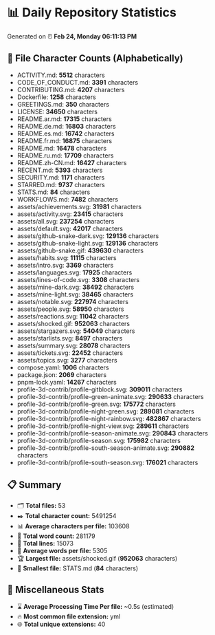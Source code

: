 # 📊 Daily Repository Statistics
Generated on ⏰ **Feb 24, Monday 06:11:13 PM**

## 📂 File Character Counts (Alphabetically)
- ACTIVITY.md: **5512** characters
- CODE_OF_CONDUCT.md: **3391** characters
- CONTRIBUTING.md: **4207** characters
- Dockerfile: **1258** characters
- GREETINGS.md: **350** characters
- LICENSE: **34650** characters
- README.ar.md: **17315** characters
- README.de.md: **16803** characters
- README.es.md: **16742** characters
- README.fr.md: **16875** characters
- README.md: **16478** characters
- README.ru.md: **17709** characters
- README.zh-CN.md: **16427** characters
- RECENT.md: **5393** characters
- SECURITY.md: **1171** characters
- STARRED.md: **9737** characters
- STATS.md: **84** characters
- WORKFLOWS.md: **7482** characters
- assets/achievements.svg: **31981** characters
- assets/activity.svg: **23415** characters
- assets/all.svg: **237254** characters
- assets/default.svg: **42017** characters
- assets/github-snake-dark.svg: **129136** characters
- assets/github-snake-light.svg: **129136** characters
- assets/github-snake.gif: **439630** characters
- assets/habits.svg: **11115** characters
- assets/intro.svg: **3369** characters
- assets/languages.svg: **17925** characters
- assets/lines-of-code.svg: **3308** characters
- assets/mine-dark.svg: **38492** characters
- assets/mine-light.svg: **38465** characters
- assets/notable.svg: **227974** characters
- assets/people.svg: **58950** characters
- assets/reactions.svg: **11042** characters
- assets/shocked.gif: **952063** characters
- assets/stargazers.svg: **54049** characters
- assets/starlists.svg: **8497** characters
- assets/summary.svg: **28078** characters
- assets/tickets.svg: **22452** characters
- assets/topics.svg: **3277** characters
- compose.yaml: **1006** characters
- package.json: **2069** characters
- pnpm-lock.yaml: **14267** characters
- profile-3d-contrib/profile-gitblock.svg: **309011** characters
- profile-3d-contrib/profile-green-animate.svg: **290633** characters
- profile-3d-contrib/profile-green.svg: **175772** characters
- profile-3d-contrib/profile-night-green.svg: **289081** characters
- profile-3d-contrib/profile-night-rainbow.svg: **482867** characters
- profile-3d-contrib/profile-night-view.svg: **289611** characters
- profile-3d-contrib/profile-season-animate.svg: **290843** characters
- profile-3d-contrib/profile-season.svg: **175982** characters
- profile-3d-contrib/profile-south-season-animate.svg: **290882** characters
- profile-3d-contrib/profile-south-season.svg: **176021** characters

## 📋 Summary
- 🗂️ **Total files:** 53
- ✒️ **Total character count:** 5491254
- 📊 **Average characters per file:** 103608
- 📝 **Total word count:** 281179
- 🧾 **Total lines:** 15073
- 📐 **Average words per file:** 5305
- 🏆 **Largest file:** assets/shocked.gif (**952063** characters)
- 🥉 **Smallest file:** STATS.md (**84** characters)

## 🌟 Miscellaneous Stats
- ⌛ **Average Processing Time Per file:** ~0.5s (estimated)
- 🔥 **Most common file extension:** yml
- 🌐 **Total unique extensions:** 40
